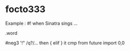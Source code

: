 # focto333

Example : #! when Sinatra sings ...

.word

 #neg3 '!" /q?/...
 then { elif } it cmp from future import 0,0 

